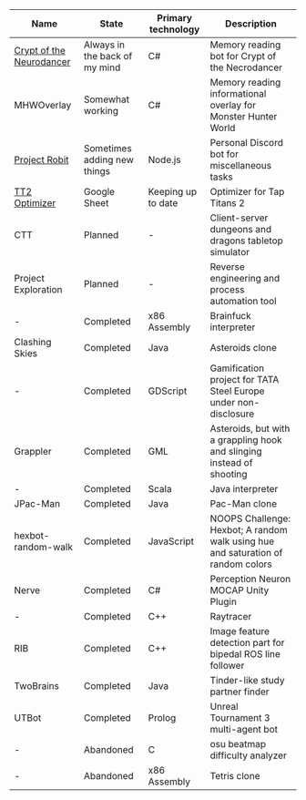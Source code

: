 | Name | State | Primary technology | Description |
|-|-|-|-|
| [Crypt of the Neurodancer](https://github.com/Kloppie5/Crypt-of-the-Neurodancer) | Always in the back of my mind | C# | Memory reading bot for Crypt of the Necrodancer |
| MHWOverlay | Somewhat working | C# | Memory reading informational overlay for Monster Hunter World |
| [Project Robit](https://github.com/Kloppie5/Project-Robit) | Sometimes adding new things | Node.js | Personal Discord bot for miscellaneous tasks |
| [TT2 Optimizer](https://docs.google.com/spreadsheets/d/1u1NEIueh5uc6IEWmLc8rIIRmlfcwyJfRzqnYSRAjDgA/edit?usp=sharing) | Google Sheet | Keeping up to date | Optimizer for Tap Titans 2 |
| CTT | Planned | - | Client-server dungeons and dragons tabletop simulator |
| Project Exploration | Planned | - | Reverse engineering and process automation tool |
| - | Completed | x86 Assembly | Brainfuck interpreter |
| Clashing Skies | Completed | Java | Asteroids clone |
| - | Completed | GDScript | Gamification project for TATA Steel Europe under non-disclosure |
| Grappler | Completed | GML | Asteroids, but with a grappling hook and slinging instead of shooting |
| - | Completed | Scala | Java interpreter |
| JPac-Man | Completed | Java | Pac-Man clone |
| hexbot-random-walk | Completed | JavaScript | NOOPS Challenge: Hexbot; A random walk using hue and saturation of random colors |
| Nerve | Completed | C# | Perception Neuron MOCAP Unity Plugin |
| - | Completed | C++ | Raytracer |
| RIB | Completed | C++ | Image feature detection part for bipedal ROS line follower |
| TwoBrains | Completed | Java | Tinder-like study partner finder |
| UTBot | Completed | Prolog | Unreal Tournament 3 multi-agent bot |
| - | Abandoned | C | osu beatmap difficulty analyzer |
| - | Abandoned | x86 Assembly | Tetris clone |
